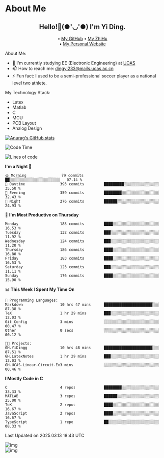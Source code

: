 # About Me

<h2 style="text-align:center;"> Hello!👋(●'◡'●) I'm Yi Ding.</h2>

<div style="text-align:center;">
  • <a href="https://github.com/YiDingg">My GitHub</a>
  • <a href="https://www.zhihu.com/people/YiDingg">My ZhiHu</a><br>
  • <a href="https://yidingg.github.io/YiDingg">My Personal Website</a><br>
</div>

About Me:
- 🔭 I'm currently studying EE (Electronic Engineering) at [UCAS](https://www.ucas.ac.cn/)
- 📫 How to reach me: dingyi233@mails.ucas.ac.cn
- ⚡ Fun fact: I used to be a semi-professional soccer player as a national level two athlete.

My Technology Stack:
- Latex
- Matlab
- C
- MCU
- PCB Layout
- Analog Design


[![Anurag's GitHub stats](https://github-readme-stats.vercel.app/api?username=YiDingg)](https://github.com/anuraghazra/github-readme-stats)

<!--START_SECTION:waka-->
![Code Time](http://img.shields.io/badge/Code%20Time-987%20hrs%2051%20mins-blue)

![Lines of code](https://img.shields.io/badge/From%20Hello%20World%20I%27ve%20Written-748.7%20thousand%20lines%20of%20code-blue)

**I'm a Night 🦉** 

```text
🌞 Morning                79 commits          ██░░░░░░░░░░░░░░░░░░░░░░░   07.14 % 
🌆 Daytime                393 commits         █████████░░░░░░░░░░░░░░░░   35.50 % 
🌃 Evening                359 commits         ████████░░░░░░░░░░░░░░░░░   32.43 % 
🌙 Night                  276 commits         ██████░░░░░░░░░░░░░░░░░░░   24.93 % 
```
📅 **I'm Most Productive on Thursday** 

```text
Monday                   183 commits         ████░░░░░░░░░░░░░░░░░░░░░   16.53 % 
Tuesday                  132 commits         ███░░░░░░░░░░░░░░░░░░░░░░   11.92 % 
Wednesday                124 commits         ███░░░░░░░░░░░░░░░░░░░░░░   11.20 % 
Thursday                 186 commits         ████░░░░░░░░░░░░░░░░░░░░░   16.80 % 
Friday                   183 commits         ████░░░░░░░░░░░░░░░░░░░░░   16.53 % 
Saturday                 123 commits         ███░░░░░░░░░░░░░░░░░░░░░░   11.11 % 
Sunday                   176 commits         ████░░░░░░░░░░░░░░░░░░░░░   15.90 % 
```


📊 **This Week I Spent My Time On** 

```text
💬 Programming Languages: 
Markdown                 10 hrs 47 mins      ██████████████████████░░░   87.38 % 
TeX                      1 hr 29 mins        ███░░░░░░░░░░░░░░░░░░░░░░   12.03 % 
Git Config               3 mins              ░░░░░░░░░░░░░░░░░░░░░░░░░   00.47 % 
Other                    0 secs              ░░░░░░░░░░░░░░░░░░░░░░░░░   00.12 % 

🐱‍💻 Projects: 
GH.YiDingg               10 hrs 48 mins      ██████████████████████░░░   87.51 % 
GH.LatexNotes            1 hr 29 mins        ███░░░░░░░░░░░░░░░░░░░░░░   12.03 % 
GH.UCAS-Linear-Circuit-Ex3 mins              ░░░░░░░░░░░░░░░░░░░░░░░░░   00.46 % 
```

**I Mostly Code in C** 

```text
C                        4 repos             ████████░░░░░░░░░░░░░░░░░   33.33 % 
MATLAB                   3 repos             ██████░░░░░░░░░░░░░░░░░░░   25.00 % 
TeX                      2 repos             ████░░░░░░░░░░░░░░░░░░░░░   16.67 % 
JavaScript               2 repos             ████░░░░░░░░░░░░░░░░░░░░░   16.67 % 
TypeScript               1 repo              ██░░░░░░░░░░░░░░░░░░░░░░░   08.33 % 
```




 Last Updated on 2025.03.13 18:43 UTC
<!--END_SECTION:waka-->

<!-- Coding activity over the last year -->
<div class='center'><img src='https://wakatime.com/share/@YiDingg/260601e0-8e46-41ab-9832-d4d0ae5fd0bd.svg' alt='img'/></div>

<!-- Languages over the last year -->
<div class='center'><img src='https://wakatime.com/share/@YiDingg/99546fa3-4cc3-4808-ab6e-13f38e27aba1.svg' alt='img'/></div>

